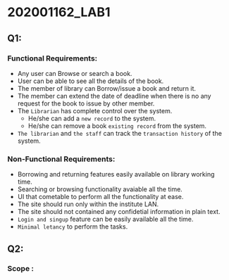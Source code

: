 # 202001162_LAB1
## Q1:
### Functional Requirements:
- Any user can Browse or search a book.
- User can be able to see all the details of the book.
- The member of library can Borrow/issue a book and return it.
- The member can extend the date of deadline when there is no any request for the book to issue by other member.
- The <code>Librarian</code> has complete control over the system.
  - He/she can add a <code>new record</code> to the system.
  - He/she can remove a book <code>existing record</code> from the system.
- <code>The librarian</code> and <code>the staff</code> can track the <code>transaction history</code> of the system.

### Non-Functional Requirements:
- Borrowing and returning features easily available on library working time.
- Searching or browsing functionality avaiable all the time.
- UI that cometable to perform all the functionality at ease.
- The site should run only within the institute LAN.
- The site should not contained any confidetial information in plain text.
- <code>Login and singup</code> feature can be easily available all the time.
- <code>Minimal letancy</code> to perform the tasks.

## Q2:
### Scope :
